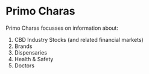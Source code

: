 # Primo Charas
Primo Charas focusses on information about:
1. CBD Industry Stocks (and related financial markets)
2. Brands
3. Dispensaries
4. Health & Safety
5. Doctors

